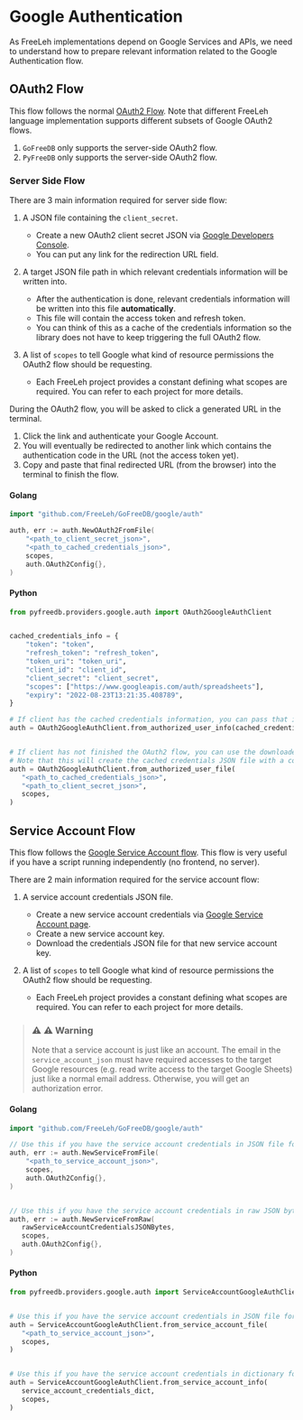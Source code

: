 # Google Authentication

As FreeLeh implementations depend on Google Services and APIs, we need to understand how to prepare relevant
information related to the Google Authentication flow.

## OAuth2 Flow

This flow follows the normal [OAuth2 Flow](https://developers.google.com/identity/protocols/oauth2).
Note that different FreeLeh language implementation supports different subsets of Google OAuth2 flows.

1. `GoFreeDB` only supports the server-side OAuth2 flow.
2. `PyFreeDB` only supports the server-side OAuth2 flow.

### Server Side Flow

There are 3 main information required for server side flow:

1. A JSON file containing the `client_secret`. 
    - Create a new OAuth2 client secret JSON via [Google Developers Console](https://console.cloud.google.com/apis/credentials).
    - You can put any link for the redirection URL field.


2. A target JSON file path in which relevant credentials information will be written into.
    - After the authentication is done, relevant credentials information will be written into this file **automatically**.
    - This file will contain the access token and refresh token.
    - You can think of this as a cache of the credentials information so the library does not have to keep triggering the full OAuth2 flow.

   
3. A list of `scopes` to tell Google what kind of resource permissions the OAuth2 flow should be requesting. 
    - Each FreeLeh project provides a constant defining what scopes are required. You can refer to each project for more details.

During the OAuth2 flow, you will be asked to click a generated URL in the terminal.

1. Click the link and authenticate your Google Account.
2. You will eventually be redirected to another link which contains the authentication code in the URL (not the access token yet).
3. Copy and paste that final redirected URL (from the browser) into the terminal to finish the flow.

#### Golang

```go
import "github.com/FreeLeh/GoFreeDB/google/auth"

auth, err := auth.NewOAuth2FromFile(
    "<path_to_client_secret_json>",
    "<path_to_cached_credentials_json>",
    scopes,
    auth.OAuth2Config{},
)
```

#### Python

```python
from pyfreedb.providers.google.auth import OAuth2GoogleAuthClient


cached_credentials_info = {
    "token": "token",
    "refresh_token": "refresh_token",
    "token_uri": "token_uri",
    "client_id": "client_id",
    "client_secret": "client_secret",
    "scopes": ["https://www.googleapis.com/auth/spreadsheets"],
    "expiry": "2022-08-23T13:21:35.408789",
}

# If client has the cached credentials information, you can pass that information directly.
auth = OAuth2GoogleAuthClient.from_authorized_user_info(cached_credentials_info, scopes)


# If client has not finished the OAuth2 flow, you can use the downloaded client secret file to start the OAuth2 flow.
# Note that this will create the cached credentials JSON file with a content like `cached_credentials_info` dictionary above.
auth = OAuth2GoogleAuthClient.from_authorized_user_file(
   "<path_to_cached_credentials_json>",
   "<path_to_client_secret_json>",
   scopes,
)
```

## Service Account Flow

This flow follows the [Google Service Account flow](https://developers.google.com/identity/protocols/oauth2/service-account).
This flow is very useful if you have a script running independently (no frontend, no server).

There are 2 main information required for the service account flow:

1. A service account credentials JSON file.
   - Create a new service account credentials via [Google Service Account page](https://developers.google.com/identity/protocols/oauth2/service-account#creatinganaccount).
   - Create a new service account key.
   - Download the credentials JSON file for that new service account key.


2. A list of `scopes` to tell Google what kind of resource permissions the OAuth2 flow should be requesting.
   - Each FreeLeh project provides a constant defining what scopes are required. You can refer to each project for more details.

> ### ⚠️ ⚠️ Warning
> Note that a service account is just like an account.
> The email in the `service_account_json` must have required accesses to the target Google resources
> (e.g. read write access to the target Google Sheets) just like a normal email address.
> Otherwise, you will get an authorization error.

#### Golang

```go
import "github.com/FreeLeh/GoFreeDB/google/auth"

// Use this if you have the service account credentials in JSON file format.
auth, err := auth.NewServiceFromFile(
    "<path_to_service_account_json>",
    scopes,
    auth.OAuth2Config{},
)


// Use this if you have the service account credentials in raw JSON bytes format.
auth, err := auth.NewServiceFromRaw(
   rawServiceAccountCredentialsJSONBytes,
   scopes,
   auth.OAuth2Config{},
)
```

#### Python

```python
from pyfreedb.providers.google.auth import ServiceAccountGoogleAuthClient


# Use this if you have the service account credentials in JSON file format.
auth = ServiceAccountGoogleAuthClient.from_service_account_file(
   "<path_to_service_account_json>",
   scopes,
)


# Use this if you have the service account credentials in dictionary format.
auth = ServiceAccountGoogleAuthClient.from_service_account_info(
   service_account_credentials_dict,
   scopes,
)
```